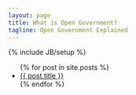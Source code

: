 ```yaml
---
layout: page
title: What is Open Government?
tagline: Open Government Explained
---
```

{% include JB/setup %}

<ul>
{% for post in site.posts %}
	<li>
	<a href="{{ BASE_URL }}{{ post.url }}">{{ post.title }}</a>
	</li>
{% endfor %}
</ul>